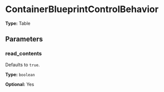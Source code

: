 # ContainerBlueprintControlBehavior

**Type:** Table

## Parameters

### read_contents

Defaults to `true`.

**Type:** `boolean`

**Optional:** Yes

